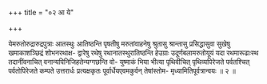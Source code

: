 +++
title = "०२ आ ये"

+++

येमरुतोरुद्रारुद्रपुत्राः आतस्थुः आतिष्ठन्ति पृषतीषु मरुतांवाहनेषु श्रुतासु श्रान्तासु प्रसिद्धासुवा सुखेषु खमाकाशञ्छिद्रं शोभनरथाक्ष- द्वारेषु रथेषु रथानातस्थुरातिष्ठन्ति हेउग्राः उदूर्णबलामरुतोयूयं यदा रथमारूढाःस्थ तदानींवनाचित् वनान्यपिनिजिहतेन्यग्गछन्ति वो- युष्माकं भिया भीत्या पृथिवीचित् पृथिव्यपिरेजते पर्वतश्चित् पर्वतोपिरेजते कम्पते उत्तरार्धः प्रत्यक्षकृतः पूर्वार्धेयएवमकुर्वन् तेषांस्तोम- मृध्यामितिपूर्वत्रान्वयः ॥ २ ॥